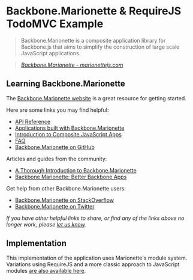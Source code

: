 # Backbone.Marionette & RequireJS TodoMVC Example> Backbone.Marionette is a composite application library for Backbone.js that aims to simplify the construction of large scale JavaScript applications.> _[Backbone.Marionette - marionettejs.com](http://marionettejs.com)_## Learning Backbone.MarionetteThe [Backbone.Marionette website](http://marionettejs.com) is a great resource for getting started.Here are some links you may find helpful:* [API Reference](https://github.com/marionettejs/backbone.marionette/tree/master/docs)* [Applications built with Backbone.Marionette](https://github.com/marionettejs/backbone.marionette/wiki/Projects-and-websites-using-marionette)* [Introduction to Composite JavaScript Apps](https://github.com/marionettejs/backbone.marionette/wiki/Introduction-to-composite-javascript-apps)* [FAQ](https://github.com/marionettejs/backbone.marionette/wiki#frequently-asked-questions)* [Backbone.Marionette on GitHub](https://github.com/marionettejs/backbone.marionette)Articles and guides from the community:* [A Thorough Introduction to Backbone.Marionette](http://coding.smashingmagazine.com/2013/02/11/introduction-backbone-marionette)* [Backbone Marionette: Better Backbone Apps](http://www.joezimjs.com/javascript/backbone-marionette-better-backbone-apps)Get help from other Backbone.Marionette users:* [Backbone.Marionette on StackOverflow](http://stackoverflow.com/questions/tagged/backbone.marionette)* [Backbone.Marionette on Twitter](http://twitter.com/marionettejs)_If you have other helpful links to share, or find any of the links above no longer work, please [let us know](https://github.com/tastejs/todomvc/issues)._## ImplementationThis implementation of the application uses Marionette's module system. Variations using RequireJS and a more classic approach to JavaScript modules [are also available here](https://github.com/marionettejs/backbone.marionette/wiki/Projects-and-websites-using-marionette).